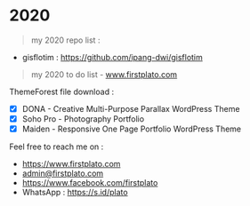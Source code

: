 # 2020

> my 2020 repo list :
- gisflotim : https://github.com/ipang-dwi/gisflotim

> my 2020 to do list - www.firstplato.com

ThemeForest file download :
- [x] DONA - Creative Multi-Purpose Parallax WordPress Theme
- [x] Soho Pro - Photography Portfolio
- [x] Maiden - Responsive One Page Portfolio WordPress Theme

Feel free to reach me on : 
- https://www.firstplato.com
- admin@firstplato.com
- https://www.facebook.com/firstplato
- WhatsApp : https://s.id/plato
